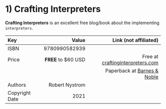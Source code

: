 # 1) Crafting Interpreters

**Crafting Interpreters** is an excellent free blog/book about the implementing `interpreters`.

| Key   |               Value |                                                                                           Link (not affiliated) |
|:------|--------------------:|----------------------------------------------------------------------------------------------------------------:|
| ISBN  |       9780990582939 |                                                                                                                 |
| Price | **FREE** to $60 USD |                                            Free at [craftinginterpreters.com](https://craftinginterpreters.com) |
| | | Paperback at [Barnes & Noble](https://www.barnesandnoble.com/w/crafting-interpreters-robert-nystrom/1139915245) |
| Authors |      Robert Nystrom |                                                                                                                 |
| Copyright Date |                2021 |                                                                                                                 |
